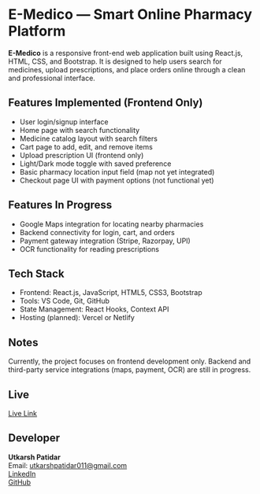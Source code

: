 # E-Medico — Smart Online Pharmacy Platform

**E-Medico** is a responsive front-end web application built using React.js, HTML, CSS, and Bootstrap. It is designed to help users search for medicines, upload prescriptions, and place orders online through a clean and professional interface.

## Features Implemented (Frontend Only)

- User login/signup interface  
- Home page with search functionality  
- Medicine catalog layout with search filters  
- Cart page to add, edit, and remove items  
- Upload prescription UI (frontend only)  
- Light/Dark mode toggle with saved preference  
- Basic pharmacy location input field (map not yet integrated)  
- Checkout page UI with payment options (not functional yet)

## Features In Progress

- Google Maps integration for locating nearby pharmacies  
- Backend connectivity for login, cart, and orders  
- Payment gateway integration (Stripe, Razorpay, UPI)  
- OCR functionality for reading prescriptions

## Tech Stack

- Frontend: React.js, JavaScript, HTML5, CSS3, Bootstrap  
- Tools: VS Code, Git, GitHub  
- State Management: React Hooks, Context API  
- Hosting (planned): Vercel or Netlify

## Notes

Currently, the project focuses on frontend development only. Backend and third-party service integrations (maps, payment, OCR) are still in progress.

## Live 


[Live Link](https://e-medico.vercel.app/)
## Developer

**Utkarsh Patidar**  
Email: utkarshpatidar011@gmail.com  
[LinkedIn](https://linkedin.com/in/utkarsh-patidar-800081221)  
[GitHub](https://github.com/Utkarssh11)


